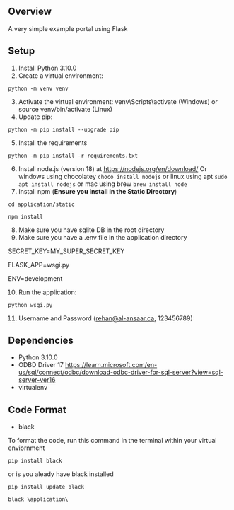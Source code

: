                                                                             
                                                                              
## Overview
A very simple example portal using Flask


## Setup
1. Install Python 3.10.0
2. Create a virtual environment: 
```console
python -m venv venv
```
3. Activate the virtual environment: venv\Scripts\activate (Windows) or source venv/bin/activate (Linux)
4. Update pip: 
```console
python -m pip install --upgrade pip
```
5. Install the requirements
```console
python -m pip install -r requirements.txt
```
6. Install node.js (version 18) at https://nodejs.org/en/download/
 Or windows using chocolatey 
```choco install nodejs```
or linux using apt
```sudo apt install nodejs```
or mac using brew
```brew install node```
7. Install npm (**Ensure you install in the Static Directory**)
```console 
cd application/static
```
``` console
npm install
```
8. Make sure you have sqlite DB in the root directory
9. Make sure you have a .env file in the application directory

    
SECRET_KEY=MY_SUPER_SECRET_KEY

FLASK_APP=wsgi.py

ENV=development


10. Run the application: 
```console
python wsgi.py
```
11. Username and Password (rehan@al-ansaar.ca, 123456789)

## Dependencies
- Python 3.10.0
- ODBD Driver 17 https://learn.microsoft.com/en-us/sql/connect/odbc/download-odbc-driver-for-sql-server?view=sql-server-ver16
- virtualenv


## Code Format
- black

To format the code, run this command in the terminal within your virtual enviornment

```console
pip install black
```
or is you aleady have black installed

```console
pip install update black
```

```console
black \application\
```
